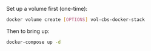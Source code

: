 Set up a volume first (one-time):

```bash
docker volume create [OPTIONS] vol-cbs-docker-stack
```

Then to bring up:
```bash
docker-compose up -d
```